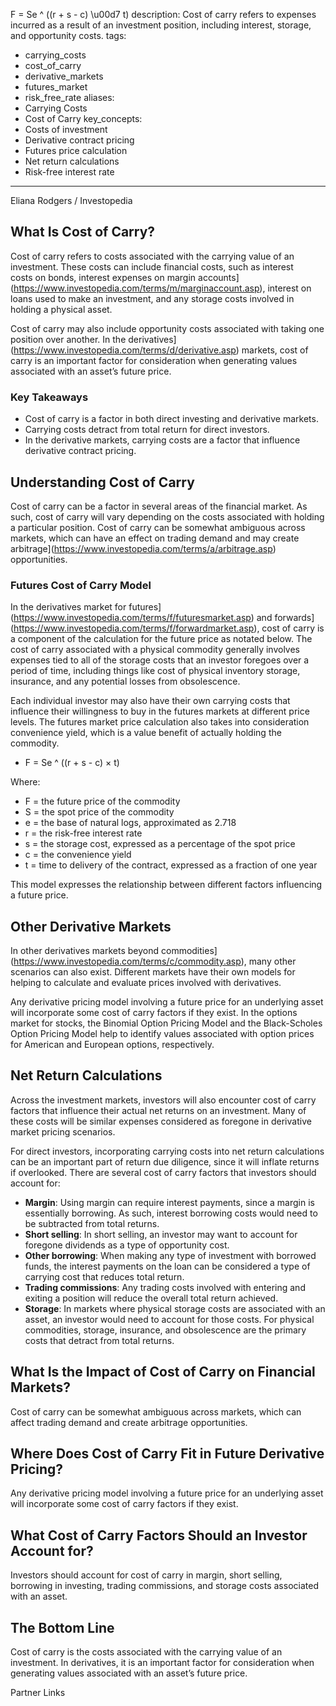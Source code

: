 F = Se ^ ((r + s - c) \u00d7 t)
description: Cost of carry refers to expenses incurred as a result of an investment
  position, including interest, storage, and opportunity costs.
tags:
  - carrying_costs
  - cost_of_carry
  - derivative_markets
  - futures_market
  - risk_free_rate
aliases:
  - Carrying Costs
  - Cost of Carry
key_concepts:
  - Costs of investment
  - Derivative contract pricing
  - Futures price calculation
  - Net return calculations
  - Risk-free interest rate
---


Eliana Rodgers / Investopedia

## What Is Cost of Carry?

Cost of carry refers to costs associated with the carrying value of an investment. These costs can include financial costs, such as interest costs on bonds, interest expenses on margin accounts](https://www.investopedia.com/terms/m/marginaccount.asp), interest on loans used to make an investment, and any storage costs involved in holding a physical asset.

Cost of carry may also include opportunity costs associated with taking one position over another. In the derivatives](https://www.investopedia.com/terms/d/derivative.asp) markets, cost of carry is an important factor for consideration when generating values associated with an asset’s future price.

### Key Takeaways

- Cost of carry is a factor in both direct investing and derivative markets.
- Carrying costs detract from total return for direct investors.
- In the derivative markets, carrying costs are a factor that influence derivative contract pricing.

## Understanding Cost of Carry

Cost of carry can be a factor in several areas of the financial market. As such, cost of carry will vary depending on the costs associated with holding a particular position. Cost of carry can be somewhat ambiguous across markets, which can have an effect on trading demand and may create arbitrage](https://www.investopedia.com/terms/a/arbitrage.asp) opportunities.

### Futures Cost of Carry Model

In the derivatives market for futures](https://www.investopedia.com/terms/f/futuresmarket.asp) and forwards](https://www.investopedia.com/terms/f/forwardmarket.asp), cost of carry is a component of the calculation for the future price as notated below. The cost of carry associated with a physical commodity generally involves expenses tied to all of the storage costs that an investor foregoes over a period of time, including things like cost of physical inventory storage, insurance, and any potential losses from obsolescence.

Each individual investor may also have their own carrying costs that influence their willingness to buy in the futures markets at different price levels. The futures market price calculation also takes into consideration convenience yield, which is a value benefit of actually holding the commodity.

- F = Se ^ ((r + s - c) × t)

Where:

- F = the future price of the commodity
- S = the spot price of the commodity
- e = the base of natural logs, approximated as 2.718
- r = the risk-free interest rate
- s = the storage cost, expressed as a percentage of the spot price
- c = the convenience yield
- t = time to delivery of the contract, expressed as a fraction of one year

This model expresses the relationship between different factors influencing a future price.

## Other Derivative Markets

In other derivatives markets beyond commodities](https://www.investopedia.com/terms/c/commodity.asp), many other scenarios can also exist. Different markets have their own models for helping to calculate and evaluate prices involved with derivatives.

Any derivative pricing model involving a future price for an underlying asset will incorporate some cost of carry factors if they exist. In the options market for stocks, the Binomial Option Pricing Model and the Black-Scholes Option Pricing Model help to identify values associated with option prices for American and European options, respectively.

## Net Return Calculations

Across the investment markets, investors will also encounter cost of carry factors that influence their actual net returns on an investment. Many of these costs will be similar expenses considered as foregone in derivative market pricing scenarios.

For direct investors, incorporating carrying costs into net return calculations can be an important part of return due diligence, since it will inflate returns if overlooked. There are several cost of carry factors that investors should account for:

- **Margin**: Using margin can require interest payments, since a margin is essentially borrowing. As such, interest borrowing costs would need to be subtracted from total returns.
- **Short selling**: In short selling, an investor may want to account for foregone dividends as a type of opportunity cost.
- **Other borrowing**: When making any type of investment with borrowed funds, the interest payments on the loan can be considered a type of carrying cost that reduces total return.
- **Trading commissions**: Any trading costs involved with entering and exiting a position will reduce the overall total return achieved.
- **Storage**: In markets where physical storage costs are associated with an asset, an investor would need to account for those costs. For physical commodities, storage, insurance, and obsolescence are the primary costs that detract from total returns.

## What Is the Impact of Cost of Carry on Financial Markets?

Cost of carry can be somewhat ambiguous across markets, which can affect trading demand and create arbitrage opportunities.

## Where Does Cost of Carry Fit in Future Derivative Pricing?

Any derivative pricing model involving a future price for an underlying asset will incorporate some cost of carry factors if they exist.

## What Cost of Carry Factors Should an Investor Account for?

Investors should account for cost of carry in margin, short selling, borrowing in investing, trading commissions, and storage costs associated with an asset.

## The Bottom Line

Cost of carry is the costs associated with the carrying value of an investment. In derivatives, it is an important factor for consideration when generating values associated with an asset’s future price.

Partner Links
